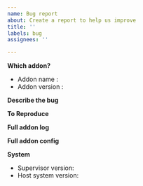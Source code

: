 ```yaml
---
name: Bug report
about: Create a report to help us improve
title: ''
labels: bug
assignees: ''

---
```


**Which addon?**
<!-- The title of the addon this issue is for. -->
* Addon name :
* Addon version : 

**Describe the bug**
<!-- A clear and concise description of what the bug is. -->

**To Reproduce**
<!-- Steps to reproduce the behavior:
1. Go to '...'
2. Click on '....'
3. Scroll down to '....'
4. See error -->

**Full addon log**
<!-- The full log that appears when starting the addon -->

**Full addon config**
<!-- The addon config in yaml, please remove your passwords-->

**System**
<!-- Those information can be found under the Supervisor page on the System tab. -->
* Supervisor version: <!--Your Supervisor Version, eg. 209. -->
* Host system version: <!--Your Home Assistant (former HASSIO) version, eg. HassOS 3.12 -->
